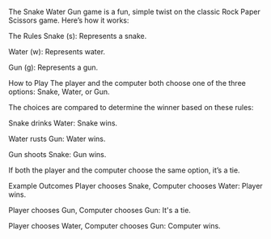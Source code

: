 The Snake Water Gun game is a fun, simple twist on the classic Rock Paper Scissors game. Here’s how it works:

The Rules
Snake (s): Represents a snake.

Water (w): Represents water.

Gun (g): Represents a gun.

How to Play
The player and the computer both choose one of the three options: Snake, Water, or Gun.

The choices are compared to determine the winner based on these rules:

Snake drinks Water: Snake wins.

Water rusts Gun: Water wins.

Gun shoots Snake: Gun wins.

If both the player and the computer choose the same option, it’s a tie.

Example Outcomes
Player chooses Snake, Computer chooses Water: Player wins.

Player chooses Gun, Computer chooses Gun: It's a tie.

Player chooses Water, Computer chooses Gun: Computer wins.
